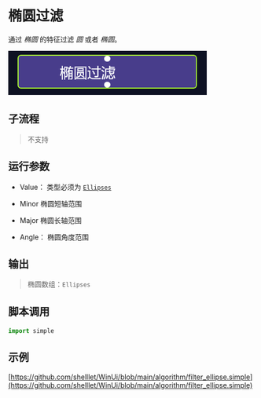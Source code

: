# 椭圆过滤 
通过 *椭圆* 的特征过滤 *圆* 或者 *椭圆*。

![action](./images/03.png ':size=90%')

## 子流程

> 不支持


## 运行参数


* Value： 类型必须为 [`Ellipses`](../../types/Ellipse.md)

* Minor 椭圆短轴范围
* Major 椭圆长轴范围
* Angle： 椭圆角度范围

## 输出
> 椭圆数组：`Ellipses`


## 脚本调用

```python
import simple

```

## 示例

[https://github.com/shelllet/WinUi/blob/main/algorithm/filter_ellipse.simple](https://github.com/shelllet/WinUi/blob/main/algorithm/filter_ellipse.simple)


